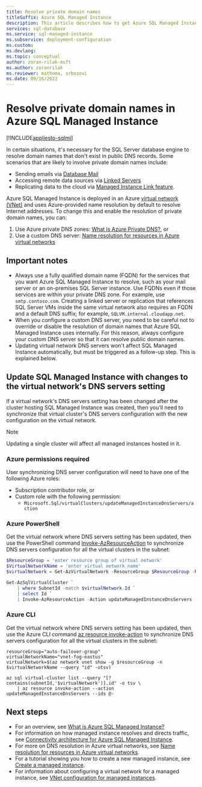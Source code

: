 ```yaml
---
title: Resolve private domain names
titleSuffix: Azure SQL Managed Instance 
description: This article describes how to get Azure SQL Managed Instance to resolve private domain names.
services: sql-database
ms.service: sql-managed-instance
ms.subservice: deployment-configuration
ms.custom: 
ms.devlang: 
ms.topic: conceptual
author: zoran-rilak-msft
ms.author: zoranrilak
ms.reviewer: mathoma, srbozovi
ms.date: 09/16/2022
---
```

# Resolve private domain names in Azure SQL Managed Instance
[!INCLUDE[appliesto-sqlmi](../includes/appliesto-sqlmi.md)]

In certain situations, it's necessary for the SQL Server database engine to resolve domain names that don't exist in public DNS records. Some scenarios that are likely to involve private domain names include:

* Sending emails via [Database Mail](/../sql/relational-databases/database-mail/database-mail.md)
* Accessing remote data sources via [Linked Servers](/../sql/relational-databases/linked-servers/linked-servers-database-engine.md)
* Replicating data to the cloud via [Managed Instance Link feature](managed-instance-link-feature-overview.md).

Azure SQL Managed Instance is deployed in an Azure [virtual network (VNet)](/azure/virtual-network/virtual-networks-overview.md) and uses Azure-provided name resolution by default to resolve Internet addresses. To change this and enable the resolution of private domain names, you can:

1. Use Azure private DNS zones: [What is Azure Private DNS?](/azure/dns/private-dns-overview), or
2. Use a custom DNS server: [Name resolution for resources in Azure virtual networks](/azure/virtual-network/virtual-networks-name-resolution-for-vms-and-role-instances.md#name-resolution-that-uses-your-own-dns-server)

## Important notes

* Always use a fully qualified domain name (FQDN) for the services that you want Azure SQL Managed Instance to resolve, such as your mail server or an on-premises SQL Server instance. Use FQDNs even if those services are within your private DNS zone. For example, use `smtp.contoso.com`. Creating a linked server or replication that references SQL Server VMs inside the same virtual network also requires an FQDN and a default DNS suffix; for example, `SQLVM.internal.cloudapp.net`.
* When you configure a custom DNS server, you need to be careful not to override or disable the resolution of domain names that Azure SQL Managed Instance uses internally. For this reason, always configure your custom DNS server so that it can resolve public domain names.
* Updating virtual network DNS servers won't affect SQL Managed Instance automatically, but must be triggered as a follow-up step. This is explained below.

## Update SQL Managed Instance with changes to the virtual network's DNS servers setting

If a virtual network's DNS servers setting has been changed after the cluster hosting SQL Managed Instance was created, then you'll need to synchronize that virtual cluster's DNS servers configuration with the new configuration on the virtual network.

> [!NOTE]
> Updating a single cluster will affect all managed instances hosted in it.

### Azure permissions required

User synchronizing DNS server configuration will need to have one of the following Azure roles:

- Subscription contributor role, or
- Custom role with the following permission:
  - `Microsoft.Sql/virtualClusters/updateManagedInstanceDnsServers/action`

### Azure PowerShell

Get the virtual network where DNS servers setting has been updated, then use the PowerShell command [Invoke-AzResourceAction](/powershell/module/az.resources/invoke-azresourceaction) to synchronize DNS servers configuration for all the virtual clusters in the subnet:
```PowerShell
$ResourceGroup = 'enter resource group of virtual network'
$VirtualNetworkName = 'enter virtual network name'
$virtualNetwork = Get-AzVirtualNetwork -ResourceGroup $ResourceGroup -Name $VirtualNetworkName

Get-AzSqlVirtualCluster `
    | where SubnetId -match $virtualNetwork.Id `
    | select Id `
    | Invoke-AzResourceAction -Action updateManagedInstanceDnsServers -Force
```
### Azure CLI

Get the virtual network where DNS servers setting has been updated, then use the Azure CLI command [az resource invoke-action](/cli/azure/resource#az-resource-invoke-action) to synchronize DNS servers configuration for all the virtual clusters in the subnet:

```Azure CLI
resourceGroup="auto-failover-group"
virtualNetworkName="vnet-fog-eastus"
virtualNetwork=$(az network vnet show -g $resourceGroup -n $virtualNetworkName --query "id" -otsv)

az sql virtual-cluster list --query "[? contains(subnetId,'$virtualNetwork')].id" -o tsv \
	| az resource invoke-action --action updateManagedInstanceDnsServers --ids @-
```

## Next steps

- For an overview, see [What is Azure SQL Managed Instance?](sql-managed-instance-paas-overview.md)
- For information on how managed instance resolves and directs traffic, see [Connectivity architecture for Azure SQL Managed Instance](connectivity-architecture-overview.md).
- For more on DNS resolution in Azure virtual networks, see [Name resolution for resources in Azure virtual networks](/azure/virtual-network/virtual-networks-name-resolution-for-vms-and-role-instances#name-resolution-using-your-own-dns-server.md).
- For a tutorial showing you how to create a new managed instance, see [Create a managed instance](instance-create-quickstart.md).
- For information about configuring a virtual network for a managed instance, see [VNet configuration for managed instances](connectivity-architecture-overview.md).

